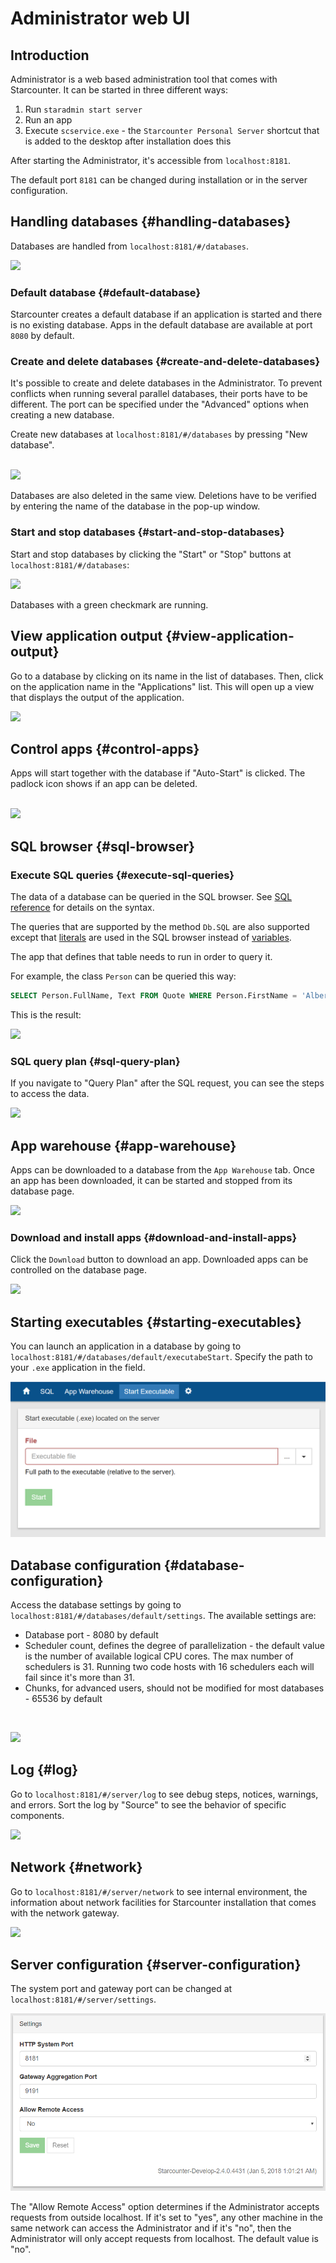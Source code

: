 # Administrator web UI

## Introduction

Administrator is a web based administration tool that comes with Starcounter. It can be started in three different ways: 

1. Run `staradmin start server` 
2. Run an app 
3. Execute `scservice.exe` - the `Starcounter Personal Server` shortcut that is added to the desktop after installation does this

After starting the Administrator, it's accessible from `localhost:8181`.

The default port `8181` can be changed during installation or in the server configuration.

## Handling databases {#handling-databases}

Databases are handled from `localhost:8181/#/databases`. 

![](https://blobscdn.gitbook.com/v0/b/gitbook-28427.appspot.com/o/assets%2Fstarcounter%2Fe48b74d0-8680-11e7-9944-1f85270462c6%2Fe59fa3f0-8680-11e7-9944-1f85270462c6%2F1.png?generation=1503327413854494&alt=media)

### Default database {#default-database}

Starcounter creates a default database if an application is started and there is no existing database. Apps in the default database are available at port `8080` by default.

### Create and delete databases {#create-and-delete-databases}

It's possible to create and delete databases in the Administrator. To prevent conflicts when running several parallel databases, their ports have to be different. The port can be specified under the "Advanced" options when creating a new database.

Create new databases at `localhost:8181/#/databases` by pressing "New database".  
 

![](https://blobscdn.gitbook.com/v0/b/gitbook-28427.appspot.com/o/assets%2Fstarcounter%2Fe48b74d0-8680-11e7-9944-1f85270462c6%2Fe59fcb00-8680-11e7-9944-1f85270462c6%2F3.png?generation=1503327411377299&alt=media)

Databases are also deleted in the same view. Deletions have to be verified by entering the name of the database in the pop-up window.

### Start and stop databases {#start-and-stop-databases}

Start and stop databases by clicking the "Start" or "Stop" buttons at `localhost:8181/#/databases`: 

![](https://blobscdn.gitbook.com/v0/b/gitbook-28427.appspot.com/o/assets%2Fstarcounter%2Fe48b74d0-8680-11e7-9944-1f85270462c6%2Fe59fcb01-8680-11e7-9944-1f85270462c6%2F56.png?generation=1503327411281226&alt=media)

Databases with a green checkmark are running.

## View application output {#view-application-output}

Go to a database by clicking on its name in the list of databases. Then, click on the application name in the "Applications" list. This will open up a view that displays the output of the application. 

![](https://blobscdn.gitbook.com/v0/b/gitbook-28427.appspot.com/o/assets%2Fstarcounter%2Fe48b74d0-8680-11e7-9944-1f85270462c6%2Fe59ff210-8680-11e7-9944-1f85270462c6%2Fappoutput2.gif?generation=1503327412539433&alt=media)

## Control apps {#control-apps}

Apps will start together with the database if "Auto-Start" is clicked. The padlock icon shows if an app can be deleted.  
 

![](https://blobscdn.gitbook.com/v0/b/gitbook-28427.appspot.com/o/assets%2Fstarcounter%2Fe48b74d0-8680-11e7-9944-1f85270462c6%2Fe59ff211-8680-11e7-9944-1f85270462c6%2FDatabase.png?generation=1503327412739918&alt=media)

## SQL browser {#sql-browser}

### Execute SQL queries {#execute-sql-queries}

The data of a database can be queried in the SQL browser. See [SQL reference](https://docs.starcounter.io/guides/sql) for details on the syntax.

The queries that are supported by the method `Db.SQL` are also supported except that [literals](https://docs.starcounter.io/guides/sql/literals) are used in the SQL browser instead of [variables](https://docs.starcounter.io/guides/database/variables).

The app that defines that table needs to run in order to query it.

For example, the class `Person` can be queried this way:

```sql
SELECT Person.FullName, Text FROM Quote WHERE Person.FirstName = 'Albert'
```

This is the result: 

![](https://blobscdn.gitbook.com/v0/b/gitbook-28427.appspot.com/o/assets%2Fstarcounter%2Fe48b74d0-8680-11e7-9944-1f85270462c6%2Fe5a08e50-8680-11e7-9944-1f85270462c6%2FScreenshot-2015-10-02-17.23.40.png?generation=1503327412628857&alt=media)

### SQL query plan {#sql-query-plan}

If you navigate to "Query Plan" after the SQL request, you can see the steps to access the data. 

![](https://blobscdn.gitbook.com/v0/b/gitbook-28427.appspot.com/o/assets%2Fstarcounter%2Fe48b74d0-8680-11e7-9944-1f85270462c6%2Fe5a0dc70-8680-11e7-9944-1f85270462c6%2F5.png?generation=1503327413735311&alt=media)

## App warehouse {#app-warehouse}

Apps can be downloaded to a database from the `App Warehouse` tab. Once an app has been downloaded, it can be started and stopped from its database page. 

![](https://blobscdn.gitbook.com/v0/b/gitbook-28427.appspot.com/o/assets%2Fstarcounter%2Fe48b74d0-8680-11e7-9944-1f85270462c6%2Fe5a0dc71-8680-11e7-9944-1f85270462c6%2FAppStoreTab.png?generation=1503327413783128&alt=media)

### Download and install apps {#download-and-install-apps}

Click the `Download` button to download an app. Downloaded apps can be controlled on the database page. 

![](https://blobscdn.gitbook.com/v0/b/gitbook-28427.appspot.com/o/assets%2Fstarcounter%2Fe48b74d0-8680-11e7-9944-1f85270462c6%2Fe5a10380-8680-11e7-9944-1f85270462c6%2FAppstore1.png?generation=1503327411075154&alt=media)

## Starting executables {#starting-executables}

You can launch an application in a database by going to `localhost:8181/#/databases/default/executabeStart`. Specify the path to your `.exe` application in the field. 

![](../../.gitbook/assets/capture%20%281%29.PNG)

## Database configuration {#database-configuration}

Access the database settings by going to `localhost:8181/#/databases/default/settings`. The available settings are:

* Database port - 8080 by default
* Scheduler count, defines the degree of parallelization - the default value is the number of available logical CPU cores. The max number of schedulers is 31. Running two code hosts with 16 schedulers each will fail since it's more than 31.
* Chunks, for advanced users, should not be modified for most databases - 65536 by default

 

![](https://blobscdn.gitbook.com/v0/b/gitbook-28427.appspot.com/o/assets%2Fstarcounter%2Fe48b74d0-8680-11e7-9944-1f85270462c6%2Fe5a151a0-8680-11e7-9944-1f85270462c6%2F7.png?generation=1503327412884434&alt=media)

## Log {#log}

Go to `localhost:8181/#/server/log` to see debug steps, notices, warnings, and errors. Sort the log by "Source" to see the behavior of specific components. 

![](https://blobscdn.gitbook.com/v0/b/gitbook-28427.appspot.com/o/assets%2Fstarcounter%2Fe48b74d0-8680-11e7-9944-1f85270462c6%2Fe5a178b0-8680-11e7-9944-1f85270462c6%2F8.png?generation=1503327413042646&alt=media)

## Network {#network}

Go to `localhost:8181/#/server/network` to see internal environment, the information about network facilities for Starcounter installation that comes with the network gateway. 

![](https://blobscdn.gitbook.com/v0/b/gitbook-28427.appspot.com/o/assets%2Fstarcounter%2Fe48b74d0-8680-11e7-9944-1f85270462c6%2Fe5a19fc0-8680-11e7-9944-1f85270462c6%2F9.png?generation=1503327410916449&alt=media)

## Server configuration {#server-configuration}

The system port and gateway port can be changed at `localhost:8181/#/server/settings`. 

![](../../.gitbook/assets/capture.PNG)

The "Allow Remote Access" option determines if the Administrator accepts requests from outside localhost. If it's set to "yes", any other machine in the same network can access the Administrator and if it's "no", then the Administrator will only accept requests from localhost. The default value is "no". 

